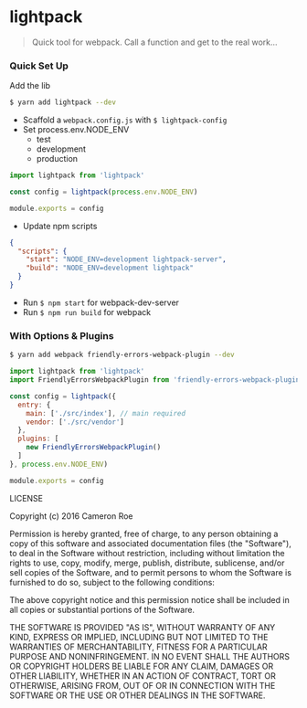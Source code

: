 # lightpack

> Quick tool for webpack. Call a function and get to the real work...

### Quick Set Up

Add the lib

```sh
$ yarn add lightpack --dev
```

- Scaffold a `webpack.config.js` with `$ lightpack-config`
- Set process.env.NODE_ENV
  - test  
  - development
  - production

```js
import lightpack from 'lightpack'

const config = lightpack(process.env.NODE_ENV)

module.exports = config
```

- Update npm scripts

```json
{
  "scripts": {
    "start": "NODE_ENV=development lightpack-server",
    "build": "NODE_ENV=development lightpack"
  }
}
```
- Run `$ npm start` for webpack-dev-server
- Run `$ npm run build` for webpack

### With Options & Plugins

```sh
$ yarn add webpack friendly-errors-webpack-plugin --dev
```

```js
import lightpack from 'lightpack'
import FriendlyErrorsWebpackPlugin from 'friendly-errors-webpack-plugin'

const config = lightpack({
  entry: {
    main: ['./src/index'], // main required
    vendor: ['./src/vendor']
  },
  plugins: [
    new FriendlyErrorsWebpackPlugin()
  ]
}, process.env.NODE_ENV)

module.exports = config
```

LICENSE

Copyright (c) 2016 Cameron Roe

Permission is hereby granted, free of charge, to any person obtaining a copy of this software and associated documentation files (the "Software"), to deal in the Software without restriction, including without limitation the rights to use, copy, modify, merge, publish, distribute, sublicense, and/or sell copies of the Software, and to permit persons to whom the Software is furnished to do so, subject to the following conditions:

The above copyright notice and this permission notice shall be included in all copies or substantial portions of the Software.

THE SOFTWARE IS PROVIDED "AS IS", WITHOUT WARRANTY OF ANY KIND, EXPRESS OR IMPLIED, INCLUDING BUT NOT LIMITED TO THE WARRANTIES OF MERCHANTABILITY, FITNESS FOR A PARTICULAR PURPOSE AND NONINFRINGEMENT. IN NO EVENT SHALL THE AUTHORS OR COPYRIGHT HOLDERS BE LIABLE FOR ANY CLAIM, DAMAGES OR OTHER LIABILITY, WHETHER IN AN ACTION OF CONTRACT, TORT OR OTHERWISE, ARISING FROM, OUT OF OR IN CONNECTION WITH THE SOFTWARE OR THE USE OR OTHER DEALINGS IN THE SOFTWARE.